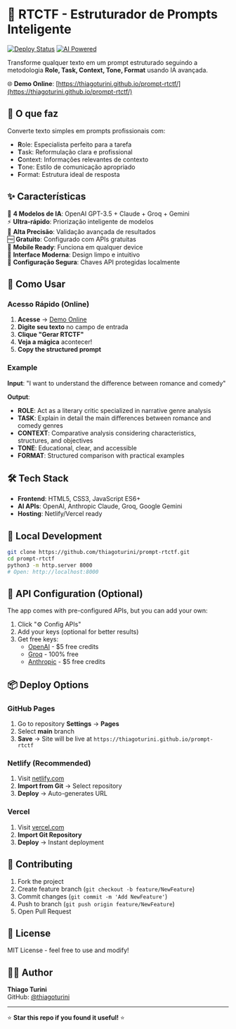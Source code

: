 # 🚀 RTCTF - Estruturador de Prompts Inteligente

[![Deploy Status](https://img.shields.io/badge/Deploy-Ready-green?style=for-the-badge)](https://thiagoturini.github.io/prompt-rtctf/)
[![AI Powered](https://img.shields.io/badge/AI-Multi--Model-blue?style=for-the-badge&logo=openai)](https://openai.com)

Transforme qualquer texto em um prompt estruturado seguindo a metodologia **Role, Task, Context, Tone, Format** usando IA avançada.

🌐 **Demo Online**: [https://thiagoturini.github.io/prompt-rtctf/](https://thiagoturini.github.io/prompt-rtctf/)

## 🎯 O que faz

Converte texto simples em prompts profissionais com:
- **R**ole: Especialista perfeito para a tarefa
- **T**ask: Reformulação clara e profissional  
- **C**ontext: Informações relevantes de contexto
- **T**one: Estilo de comunicação apropriado
- **F**ormat: Estrutura ideal de resposta

## ✨ Características

🤖 **4 Modelos de IA**: OpenAI GPT-3.5 + Claude + Groq + Gemini  
⚡ **Ultra-rápido**: Priorização inteligente de modelos  
🎯 **Alta Precisão**: Validação avançada de resultados  
🆓 **Gratuito**: Configurado com APIs gratuitas  
📱 **Mobile Ready**: Funciona em qualquer device  
🎨 **Interface Moderna**: Design limpo e intuitivo  
🔐 **Configuração Segura**: Chaves API protegidas localmente

## 🚀 Como Usar

### Acesso Rápido (Online)
1. **Acesse** → [Demo Online](https://thiagoturini.github.io/prompt-rtctf/)
2. **Digite seu texto** no campo de entrada
3. **Clique "Gerar RTCTF"** 
4. **Veja a mágica** acontecer! 
4. **Copy the structured prompt**

### Example
**Input**: "I want to understand the difference between romance and comedy"

**Output**:
- **ROLE**: Act as a literary critic specialized in narrative genre analysis
- **TASK**: Explain in detail the main differences between romance and comedy genres  
- **CONTEXT**: Comparative analysis considering characteristics, structures, and objectives
- **TONE**: Educational, clear, and accessible
- **FORMAT**: Structured comparison with practical examples

## 🛠️ Tech Stack

- **Frontend**: HTML5, CSS3, JavaScript ES6+
- **AI APIs**: OpenAI, Anthropic Claude, Groq, Google Gemini
- **Hosting**: Netlify/Vercel ready

## 🔧 Local Development

```bash
git clone https://github.com/thiagoturini/prompt-rtctf.git
cd prompt-rtctf
python3 -m http.server 8000
# Open: http://localhost:8000
```

## 🔑 API Configuration (Optional)

The app comes with pre-configured APIs, but you can add your own:

1. Click "⚙️ Config APIs"
2. Add your keys (optional for better results)
3. Get free keys:
   - [OpenAI](https://platform.openai.com/api-keys) - $5 free credits
   - [Groq](https://console.groq.com/keys) - 100% free
   - [Anthropic](https://console.anthropic.com/) - $5 free credits

## 📦 Deploy Options

### GitHub Pages
1. Go to repository **Settings** → **Pages**
2. Select **main** branch
3. **Save** → Site will be live at `https://thiagoturini.github.io/prompt-rtctf`

### Netlify (Recommended)
1. Visit [netlify.com](https://netlify.com)
2. **Import from Git** → Select repository
3. **Deploy** → Auto-generates URL

### Vercel
1. Visit [vercel.com](https://vercel.com)  
2. **Import Git Repository**
3. **Deploy** → Instant deployment

## 🤝 Contributing

1. Fork the project
2. Create feature branch (`git checkout -b feature/NewFeature`)
3. Commit changes (`git commit -m 'Add NewFeature'`)
4. Push to branch (`git push origin feature/NewFeature`)
5. Open Pull Request

## 📄 License

MIT License - feel free to use and modify!

## 👨‍💻 Author

**Thiago Turini**  
GitHub: [@thiagoturini](https://github.com/thiagoturini)

---

⭐ **Star this repo if you found it useful!** ⭐
